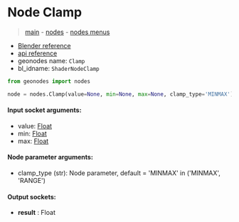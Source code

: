 # Node Clamp

> [main](../structure.md) - [nodes](nodes.md) - [nodes menus](nodes_menus.md)

- [Blender reference](https://docs.blender.org/manual/en/latest/modeling/geometry_nodes/utilities/clamp.html)
- [api reference](https://docs.blender.org/api/current/bpy.types.ShaderNodeClamp.html)
- geonodes name: `Clamp`
- bl_idname: `ShaderNodeClamp`

```python
from geonodes import nodes

node = nodes.Clamp(value=None, min=None, max=None, clamp_type='MINMAX')
```

#### Input socket arguments:

- value: [Float](Float.md)
- min: [Float](Float.md)
- max: [Float](Float.md)

#### Node parameter arguments:

- clamp_type (str): Node parameter, default = 'MINMAX' in ('MINMAX', 'RANGE')

#### Output sockets:

- **result** : Float


